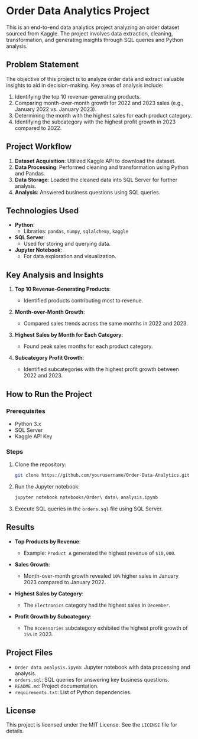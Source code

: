 # Order Data Analytics Project

This is an end-to-end data analytics project analyzing an order dataset sourced from Kaggle. The project involves data extraction, cleaning, transformation, and generating insights through SQL queries and Python analysis.

## Problem Statement

The objective of this project is to analyze order data and extract valuable insights to aid in decision-making. Key areas of analysis include:

1. Identifying the top 10 revenue-generating products.
2. Comparing month-over-month growth for 2022 and 2023 sales (e.g., January 2022 vs. January 2023).
3. Determining the month with the highest sales for each product category.
4. Identifying the subcategory with the highest profit growth in 2023 compared to 2022.

## Project Workflow

1. **Dataset Acquisition**: Utilized Kaggle API to download the dataset.
2. **Data Processing**: Performed cleaning and transformation using Python and Pandas.
3. **Data Storage**: Loaded the cleaned data into SQL Server for further analysis.
4. **Analysis**: Answered business questions using SQL queries.

## Technologies Used

- **Python**:
  - Libraries: `pandas`, `numpy`, `sqlalchemy`, `kaggle`
- **SQL Server**:
  - Used for storing and querying data.
- **Jupyter Notebook**:
  - For data exploration and visualization.

## Key Analysis and Insights

1. **Top 10 Revenue-Generating Products**:
   - Identified products contributing most to revenue.

2. **Month-over-Month Growth**:
   - Compared sales trends across the same months in 2022 and 2023.

3. **Highest Sales by Month for Each Category**:
   - Found peak sales months for each product category.

4. **Subcategory Profit Growth**:
   - Identified subcategories with the highest profit growth between 2022 and 2023.

## How to Run the Project

### Prerequisites

- Python 3.x
- SQL Server
- Kaggle API Key

### Steps

1. Clone the repository:
   ```bash
   git clone https://github.com/yourusername/Order-Data-Analytics.git
   ```

2. Run the Jupyter notebook:
   ```bash
   jupyter notebook notebooks/Order\ data\ analysis.ipynb
   ```

3. Execute SQL queries in the `orders.sql` file using SQL Server.

## Results

- **Top Products by Revenue**:
  - Example: `Product A` generated the highest revenue of `$10,000`.

- **Sales Growth**:
  - Month-over-month growth revealed `10%` higher sales in January 2023 compared to January 2022.

- **Highest Sales by Category**:
  - The `Electronics` category had the highest sales in `December`.

- **Profit Growth by Subcategory**:
  - The `Accessories` subcategory exhibited the highest profit growth of `15%` in 2023.

## Project Files

- `Order data analysis.ipynb`: Jupyter notebook with data processing and analysis.
- `orders.sql`: SQL queries for answering key business questions.
- `README.md`: Project documentation.
- `requirements.txt`: List of Python dependencies.

## License

This project is licensed under the MIT License. See the `LICENSE` file for details.
